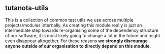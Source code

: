 ## tutanota-utils

This is a collection of common test utils we use across multiple projects/modules internally. As creating this module
really is just an intermediate step towards re-organising some of the dependency structure of our software, it is most
likely going to change a lot in the future and might even disappear altogether. For these reasons **we strongly
discourage anyone outside of our organisation to directly depend on this module**.